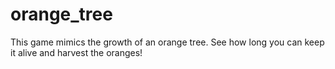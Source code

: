 # orange_tree
This game mimics the growth of an orange tree.  See how long you can keep it alive and harvest the oranges!

